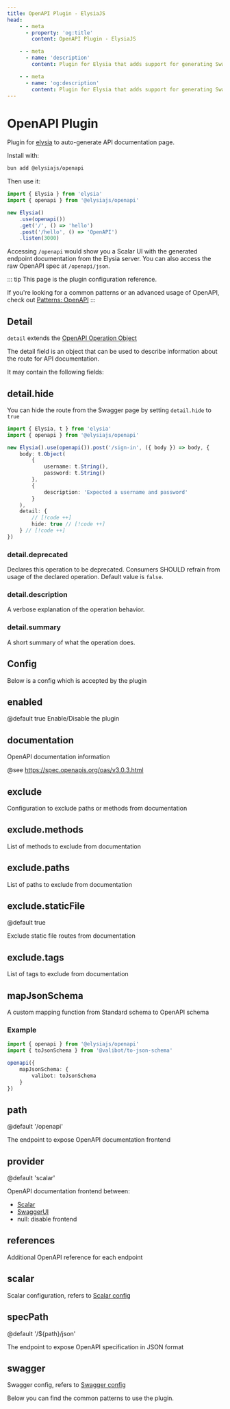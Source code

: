 ```yaml
---
title: OpenAPI Plugin - ElysiaJS
head:
    - - meta
      - property: 'og:title'
        content: OpenAPI Plugin - ElysiaJS

    - - meta
      - name: 'description'
        content: Plugin for Elysia that adds support for generating Swagger API documentation for Elysia Server. Start by installing the plugin with "bun add @elysiajs/swagger".

    - - meta
      - name: 'og:description'
        content: Plugin for Elysia that adds support for generating Swagger API documentation for Elysia Server. Start by installing the plugin with "bun add @elysiajs/swagger".
---
```


# OpenAPI Plugin

Plugin for [elysia](https://github.com/elysiajs/elysia) to auto-generate API documentation page.

Install with:

```bash
bun add @elysiajs/openapi
```

Then use it:

```typescript twoslash
import { Elysia } from 'elysia'
import { openapi } from '@elysiajs/openapi'

new Elysia()
    .use(openapi())
    .get('/', () => 'hello')
    .post('/hello', () => 'OpenAPI')
    .listen(3000)
```

Accessing `/openapi` would show you a Scalar UI with the generated endpoint documentation from the Elysia server. You can also access the raw OpenAPI spec at `/openapi/json`.

::: tip
This page is the plugin configuration reference.

If you're looking for a common patterns or an advanced usage of OpenAPI, check out [Patterns: OpenAPI](/patterns/openapi)
:::

## Detail

`detail` extends the [OpenAPI Operation Object](https://spec.openapis.org/oas/v3.0.3.html#operation-object)

The detail field is an object that can be used to describe information about the route for API documentation.

It may contain the following fields:

## detail.hide

You can hide the route from the Swagger page by setting `detail.hide` to `true`

```typescript
import { Elysia, t } from 'elysia'
import { openapi } from '@elysiajs/openapi'

new Elysia().use(openapi()).post('/sign-in', ({ body }) => body, {
    body: t.Object(
        {
            username: t.String(),
            password: t.String()
        },
        {
            description: 'Expected a username and password'
        }
    ),
    detail: {
        // [!code ++]
        hide: true // [!code ++]
    } // [!code ++]
})
```

### detail.deprecated

Declares this operation to be deprecated. Consumers SHOULD refrain from usage of the declared operation. Default value is `false`.

### detail.description

A verbose explanation of the operation behavior.

### detail.summary

A short summary of what the operation does.

## Config

Below is a config which is accepted by the plugin

## enabled

@default true
Enable/Disable the plugin

## documentation

OpenAPI documentation information

@see https://spec.openapis.org/oas/v3.0.3.html

## exclude

Configuration to exclude paths or methods from documentation

## exclude.methods

List of methods to exclude from documentation

## exclude.paths

List of paths to exclude from documentation

## exclude.staticFile

@default true

Exclude static file routes from documentation

## exclude.tags

List of tags to exclude from documentation

## mapJsonSchema
A custom mapping function from Standard schema to OpenAPI schema

### Example
```typescript
import { openapi } from '@elysiajs/openapi'
import { toJsonSchema } from '@valibot/to-json-schema'

openapi({
	mapJsonSchema: {
	  	valibot: toJsonSchema
  	}
})
```

## path

@default '/openapi'

The endpoint to expose OpenAPI documentation frontend

## provider

@default 'scalar'

OpenAPI documentation frontend between:

- [Scalar](https://github.com/scalar/scalar)
- [SwaggerUI](https://github.com/openapi-api/openapi-ui)
- null: disable frontend

## references

Additional OpenAPI reference for each endpoint

## scalar

Scalar configuration, refers to [Scalar config](https://github.com/scalar/scalar/blob/main/documentation/configuration.md)

## specPath

@default '/${path}/json'

The endpoint to expose OpenAPI specification in JSON format

## swagger

Swagger config, refers to [Swagger config](https://swagger.io/docs/open-source-tools/swagger-ui/usage/configuration/)

Below you can find the common patterns to use the plugin.
